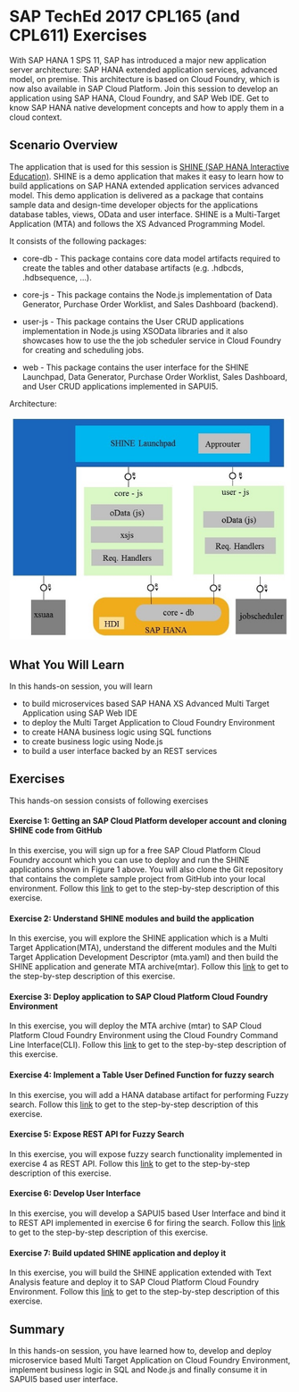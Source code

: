 SAP TechEd 2017 CPL165 (and CPL611) Exercises
===============
With SAP HANA 1 SPS 11, SAP has introduced a major new application server architecture: SAP HANA extended application services, advanced model, on premise. This architecture is based on Cloud Foundry, which is now also available in SAP Cloud Platform. Join this session to develop an application using SAP HANA, Cloud Foundry, and SAP Web IDE. Get to know SAP HANA native development concepts and how to apply them in a cloud context.

## Scenario Overview
The application that is used for this session is [SHINE (SAP HANA Interactive Education)](https://github.com/SAP/hana-shine-xsa). SHINE is a demo application that makes it easy to learn how to build applications on SAP HANA extended application services advanced model. This demo application is delivered as a package that contains sample data and design-time developer objects for the applications database tables, views, OData and user interface. SHINE is a Multi-Target Application (MTA) and follows the XS Advanced Programming Model.

It consists of the following packages:
- core-db - This package contains core data model artifacts required to create the tables and other database artifacts (e.g. .hdbcds, .hdbsequence, ...).

- core-js - This package contains the Node.js implementation of Data Generator, Purchase Order Worklist, and Sales Dashboard (backend).

- user-js - This package contains the User CRUD applications implementation in Node.js using XSOData libraries and it also showcases how to use the the job scheduler service in Cloud Foundry for creating and scheduling jobs.

- web - This package contains the user interface for the SHINE Launchpad, Data Generator, Purchase Order Worklist, Sales Dashboard, and User CRUD applications implemented in SAPUI5.

Architecture:

![SHINE-CF Architecture](./images/SHINE-CF.jpg "Architecture")

##	What You Will Learn
In this hands-on session, you will learn
- to build microservices based SAP HANA XS Advanced Multi Target Application using SAP Web IDE
- to deploy the Multi Target Application to Cloud Foundry Environment  
- to create HANA business logic using SQL functions
- to create business logic using Node.js
- to build a user interface backed by an REST services

## Exercises
This hands-on session consists of following exercises

#### Exercise 1: Getting an SAP Cloud Platform developer account and cloning SHINE code from GitHub
In this exercise, you will sign up for a free SAP Cloud Platform Cloud Foundry account which you can use to deploy and run the SHINE applications shown in Figure 1 above.  You will also clone the Git repository that contains the complete sample project from GitHub into your local environment. Follow this [link](https://github.com/SAP/hana-shine-xsa/tree/shine-cf/exercises/exercise01/README.md "Optional title") to get to the step-by-step description of this exercise.

#### Exercise 2: Understand SHINE modules and build the application
In this exercise, you will explore the SHINE application which is a Multi Target Application(MTA), understand the different modules and the Multi Target Application Development Descriptor (mta.yaml) and then build the SHINE application and generate MTA archive(mtar). Follow this [link](https://github.com/SAP/hana-shine-xsa/tree/shine-cf/exercises/exercise02/README.md "Optional title") to get to the step-by-step description of this exercise.

#### Exercise 3: Deploy application to SAP Cloud Platform Cloud Foundry Environment
In this exercise, you will deploy the MTA archive (mtar) to SAP Cloud Platform Cloud Foundry Environment using the Cloud Foundry Command Line Interface(CLI). Follow this [link](https://github.com/SAP/hana-shine-xsa/tree/shine-cf/exercises/exercise03/README.md "Optional title") to get to the step-by-step description of this exercise.

#### Exercise 4: Implement a Table User Defined Function for fuzzy search
In this exercise, you will add a HANA database artifact for performing Fuzzy search. Follow this [link](https://github.com/SAP/hana-shine-xsa/tree/shine-cf/exercises/exercise04/README.md "Optional title") to get to the step-by-step description of this exercise.  

#### Exercise 5: Expose REST API for Fuzzy Search
In this exercise, you will expose fuzzy search functionality implemented in exercise 4 as REST API. Follow this [link](https://github.com/SAP/hana-shine-xsa/tree/shine-cf/exercises/exercise05/README.md "Optional title") to get to the step-by-step description of this exercise.

#### Exercise 6: Develop User Interface
In this exercise, you will develop a SAPUI5 based User Interface and bind it to REST API implemented in exercise 6 for firing the search. Follow this [link](https://github.com/SAP/hana-shine-xsa/tree/shine-cf/exercises/exercise06/README.md "Optional title") to get to the step-by-step description of this exercise.

#### Exercise 7: Build updated SHINE application and deploy it
In this exercise, you will build the SHINE application extended with Text Analysis feature and deploy it to SAP Cloud Platform Cloud Foundry Environment. Follow this [link](https://github.com/SAP/hana-shine-xsa/tree/shine-cf/exercises/exercise07/README.md "Optional title") to get to the step-by-step description of this exercise.

## Summary
In this hands-on session, you have learned how to, develop and deploy microservice based Multi Target Application on Cloud Foundry Environment, implement business logic in SQL and Node.js and finally consume it in SAPUI5 based user interface.
